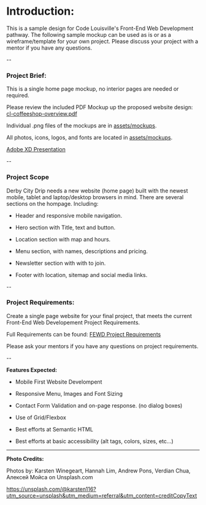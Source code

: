 # Introduction:

This is a sample design for Code Louisville's Front-End Web Development pathway. The following sample mockup can be used as is or as a wireframe/template for your own project. Please discuss your project with a mentor if you have any questions.

--

### Project Brief:

This is a single home page mockup, no interior pages are needed or required.

Please review the included PDF Mockup up the proposed website design: [cl-coffeeshop-overview.pdf](https://github.com/CodeLouisville/FEWD-CoffeeShop/blob/main/CL-CoffeeShop-Overview.pdf)

Individual .png files of the mockups are in [assets/mockups](https://github.com/CodeLouisville/FEWD-CoffeeShop/tree/main/assets/mockups).

All photos, icons, logos, and fonts are located in [assets/mockups](https://github.com/CodeLouisville/FEWD-CoffeeShop/tree/main/assets/).


[Adobe XD Presentation](https://xd.adobe.com/view/74d1ff4a-cc11-4b7b-bc69-0057fe992a9c-2182/?fullscreen)


--

### Project Scope

Derby City Drip needs a new website (home page) built with the newest mobile, tablet and laptop/desktop browsers in mind. There are several sections on the hompage. Including:

- Header and responsive mobile navigation.

- Hero section with Title, text and button.

- Location section with map and hours.

- Menu section, with names, descriptions and pricing.

- Newsletter section with with to join.

- Footer with location, sitemap and social media links.

--

### Project Requirements:

Create a single page website for your final project, that meets the current Front-End Web Developement Project Requirements.

Full Requirements can be found: [FEWD Project Requirements](https://sites.google.com/codelouisville.org/code-louisville-wiki/class-info/project-requirements)

Please ask your mentors if you have any questions on project requirements.


--

**Features Expected:**

- Mobile First Website Develompent

- Responsive Menu, Images and Font Sizing

- Contact Form Validation and on-page response. (no dialog boxes)

- Use of Grid/Flexbox

- Best efforts at Semantic HTML

- Best efforts at basic accessibility (alt tags, colors, sizes, etc...) 


---

**Photo Credits:**

Photos by: Karsten Winegeart, Hannah Lim, Andrew Pons, Verdian Chua, Алексей Мойса on Unsplash.com

https://unsplash.com/@karsten116?utm_source=unsplash&utm_medium=referral&utm_content=creditCopyText